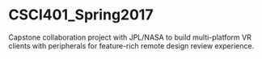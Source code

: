# CSCI401_Spring2017
Capstone collaboration project with JPL/NASA to build multi-platform VR clients with peripherals for feature-rich remote design review experience.
